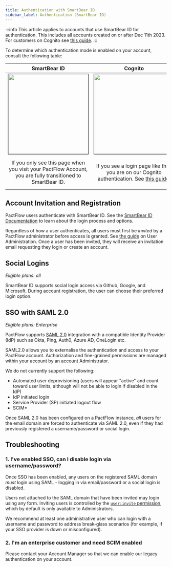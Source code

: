 ```yaml
---
title: Authentication with SmartBear ID
sidebar_label: Authentication (SmartBear ID)
---
```


:::info
This article applies to accounts that use SmartBear ID for authentication. This includes all accounts created on or after Dec 11th 2023. For customers on Cognito see [this guide](./legacy).
:::

To determine which authentication mode is enabled on your account, consult the following table:

| SmartBear ID | Cognito | Both |
|:---:|:--------------:|:--:|
| <img border="1" width="250" src="/ui/login-sbid-only.png" description="Login Screen - SBID" /> | <img border="1" width="250" src="/ui/login-cognito-only.png" description="Login Screen - Cognito" /> | <img border="1" width="250" src="/ui/login-cognito-and-sbid.png" description="Login Screen - Both" />
| If you only see this page when you visit your PactFlow Account, you are fully transitioned to SmartBear ID. | If you see a login page like this, you are on our Cognito authentication. See [this guide](./legacy). | If there is a "SMARTBEAR ID" button on your login screen like this, you have _both_ enabled and are in the process of migrating to SmartBear ID. |

## Account Invitation and Registration

PactFlow users authenticate with SmartBear ID. See the [SmartBear ID Documentation](https://support.smartbear.com/sbid/docs/) to learn about the login process and options. 

Regardless of how a user authenticates, all users must first be _invited_ by a PactFlow administrator before access is granted. See [the guide](/docs/user-interface/settings/users#invite-users) on User Administration. Once a user has been invited, they will receive an invitation email requesting they login or create an account.

## Social Logins

_Eligible plans: all_

SmartBear ID supports social login access via Github, Google, and Microsoft. During account registration, the user can choose their preferred login option. 

## SSO with SAML 2.0

_Eligible plans: Enterprise_

PactFlow supports [SAML 2.0](https://en.wikipedia.org/wiki/SAML_2.0) integration with a compatible Identity Provider (IdP) such as Okta, Ping, Auth0, Azure AD, OneLogin etc.

SAML2.0 allows you to externalise the authentication and access to your PactFlow account. Authorization and fine-grained permissions are managed within your account by an account Administrator.

We do not currently support the following:

- Automated user deprovisioning (users will appear "active" and count toward user limits, although will not be able to login if disabled in the IdP)
- IdP initiated login
- Service Provider (SP) initiated logout flow
- SCIM* 

Once SAML 2.0 has been configured on a PactFlow instance, _all_ users for the email domain are forced to authenticate via SAML 2.0, even if they had previously registered a username/password or social login.

## Troubleshooting

### 1. I've enabled SSO, can I disable login via username/password?

Once SSO has been enabled, any users on the registered SAML domain _must_ login using SAML - logging in via email/password or a social login is disabled.

Users not attached to the SAML domain that have been invited may login using any form. Inviting users is controlled by the [`user:invite` permission](https://docs.pactflow.io/docs/permissions/#userinvite), which by default is only available to Administrators. 

We recommend at least one administrative user who can login with a username and password to address break-glass scenarios (for example, if your SSO provider is down or misconfigured).

### 2. I'm an enterprise customer and need SCIM enabled

Please contact your Account Manager so that we can enable our legacy authentication on your account.